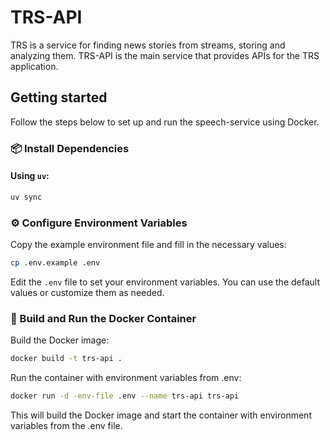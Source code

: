 # TRS-API
TRS is a service for finding news stories from streams, storing and analyzing them. TRS-API is the main service that provides APIs for the TRS application.

## Getting started
Follow the steps below to set up and run the speech-service using Docker.

### 📦 Install Dependencies

#### Using `uv`:
```bash
uv sync
```
   
### ⚙️ Configure Environment Variables

Copy the example environment file and fill in the necessary values:

```bash
cp .env.example .env
```

Edit the `.env` file to set your environment variables. You can use the default values or customize them as needed.

### 🐳 Build and Run the Docker Container

Build the Docker image:

```bash
docker build -t trs-api .
```

Run the container with environment variables from .env:

```bash
docker run -d -env-file .env --name trs-api trs-api
```

This will build the Docker image and start the container with environment variables from the .env file.

